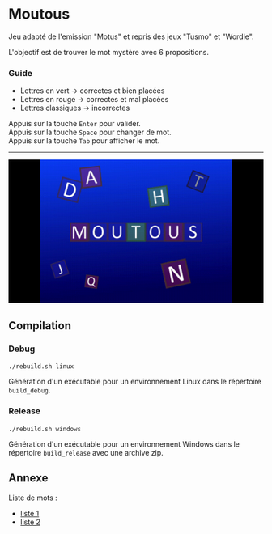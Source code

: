# Moutous

Jeu adapté de l'emission "Motus" et repris des jeux "Tusmo" et "Wordle". <br>

L'objectif est de trouver le mot mystère avec 6 propositions.

### Guide 
- Lettres en vert -> correctes et bien placées
- Lettres en rouge -> correctes et mal placées
- Lettres classiques -> incorrectes

Appuis sur la touche `Enter` pour valider. <br>
Appuis sur la touche `Space` pour changer de mot. <br>
Appuis sur la touche `Tab` pour afficher le mot.


------------------------
<img src="/other/exemple/moutous_demo.gif" alt="Exemple en gif du jeu Moutous" width="" height=""/>


## Compilation
### Debug
```
./rebuild.sh linux
```
Génération d'un exécutable pour un environnement Linux dans le répertoire `build_debug`.

### Release
```
./rebuild.sh windows
```
Génération d'un exécutable pour un environnement Windows dans le répertoire `build_release` avec une archive zip. 

## Annexe
Liste de mots : 
- [liste 1](http://www.3zsoftware.com/fr/listes.php)
- [liste 2](https://www.freelang.com/dictionnaire/dic-francais.php)


